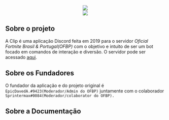 

<div style="text-align: center; margin: 0 auto;">
  <center><img src="https://cdn.discordapp.com/attachments/642548226293235732/700720299204935731/fortnitelogo.webp" width="auto" /></center></div>
<div><center><a href="https://nodei.co/npm/discordclip/"><img src="https://nodei.co/npm-dl/discordclip.png"></a></div>



## Sobre o projeto
A Clip é uma aplicação Discord feita em 2019 para o servidor *Oficial Fortnite Brasil & Portugal(OFBP)* com o objetivo e intuito de ser um bot focado em comandos de interação e diversão. O servidor pode ser acessado [aqui](https://discord.gg/fornitebr-pt).

## Sobre os Fundadores
O fundador da aplicação e do projeto original é `EpicDavedA.#9423(Moderador/Admin do OFBP)` juntamente com o colaborador `Sprintermax#0084(Moderador/colaborator do OFBP).`

## Sobre a Documentação

